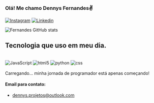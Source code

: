 
### Olá! Me chamo Dennys Fernandes✌️

[![Instagram](https://img.shields.io/badge/Instagram-E4405F?style=for-the-badge&logo=instagram&logoColor=white)](https://www.instagram.com/dennysfernandes/)
[![Linkedin](https://img.shields.io/badge/LinkedIn-0077B5?style=for-the-badge&logo=linkedin&logoColor=white)](https://www.linkedin.com/in/dennys-fernandes-a89730135/)


![Fernandes GitHub stats](https://github-readme-stats.vercel.app/api?username=dnswow&theme=dracula)

## Tecnologia que uso em meu dia.

<div style="display: inline_block"><br/>
<img align="center"alt="JavaScript" src="https://img.shields.io/badge/JavaScript-F7DF1E?style=for-the-badge&logo=javascript&logoColor=black" />
<img align="center"alt="html5" src="https://img.shields.io/badge/HTML-239120?style=for-the-badge&logo=html5&logoColor=white" />
<img align="center"alt="python" src="https://img.shields.io/badge/Python-3776AB?style=for-the-badge&logo=python&logoColor=white" />
<img align="center"alt="css" src="https://img.shields.io/badge/CSS-239120?&style=for-the-badge&logo=css3&logoColor=white" />

</div><br/>
Carregando... minha jornada de programador está apenas começando!

#### Email para contato: 
- dennys.projetos@outlook.com
